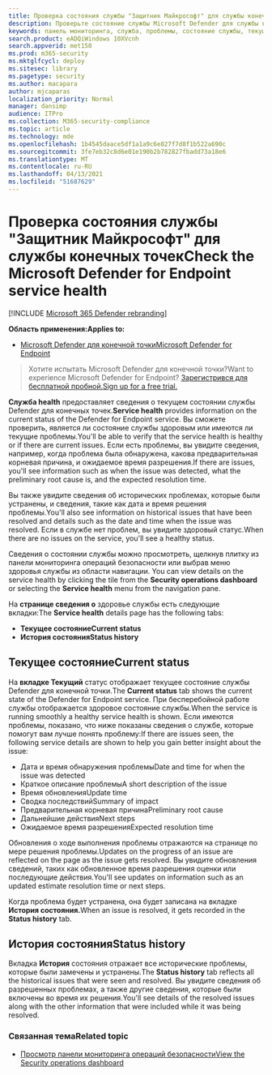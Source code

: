```yaml
---
title: Проверка состояния службы "Защитник Майкрософт" для службы конечных точек
description: Проверьте состояние службы Microsoft Defender для службы конечных точек, проверьте, возникли ли у службы проблемы, и просмотрите предыдущие проблемы, которые были устранены.
keywords: панель мониторинга, служба, проблемы, состояние службы, текущее состояние, история состояния, сводка последствий, предварительная корневая причина, разрешение, время разрешения, ожидаемое время разрешения
search.product: eADQiWindows 10XVcnh
search.appverid: met150
ms.prod: m365-security
ms.mktglfcycl: deploy
ms.sitesec: library
ms.pagetype: security
ms.author: macapara
author: mjcaparas
localization_priority: Normal
manager: dansimp
audience: ITPro
ms.collection: M365-security-compliance
ms.topic: article
ms.technology: mde
ms.openlocfilehash: 1b4545daace5df1a1a9c6e827f7d8f1b522a690c
ms.sourcegitcommit: 3fe7eb32c8d6e01e190b2b782827fbadd73a18e6
ms.translationtype: MT
ms.contentlocale: ru-RU
ms.lasthandoff: 04/13/2021
ms.locfileid: "51687629"
---
```

# <a name="check-the-microsoft-defender-for-endpoint-service-health"></a><span data-ttu-id="4c771-104">Проверка состояния службы "Защитник Майкрософт" для службы конечных точек</span><span class="sxs-lookup"><span data-stu-id="4c771-104">Check the Microsoft Defender for Endpoint service health</span></span>

[!INCLUDE [Microsoft 365 Defender rebranding](../../includes/microsoft-defender.md)]


<span data-ttu-id="4c771-105">**Область применения:**</span><span class="sxs-lookup"><span data-stu-id="4c771-105">**Applies to:**</span></span>
- [<span data-ttu-id="4c771-106">Microsoft Defender для конечной точки</span><span class="sxs-lookup"><span data-stu-id="4c771-106">Microsoft Defender for Endpoint</span></span>](https://go.microsoft.com/fwlink/?linkid=2154037)



><span data-ttu-id="4c771-107">Хотите испытать Microsoft Defender для конечной точки?</span><span class="sxs-lookup"><span data-stu-id="4c771-107">Want to experience Microsoft Defender for Endpoint?</span></span> [<span data-ttu-id="4c771-108">Зарегистрився для бесплатной пробной.</span><span class="sxs-lookup"><span data-stu-id="4c771-108">Sign up for a free trial.</span></span>](https://www.microsoft.com/microsoft-365/windows/microsoft-defender-atp?ocid=docs-wdatp-servicestatus-abovefoldlink)

<span data-ttu-id="4c771-109">**Служба health** предоставляет сведения о текущем состоянии службы Defender для конечных точек.</span><span class="sxs-lookup"><span data-stu-id="4c771-109">**Service health** provides information on the current status of the Defender for Endpoint service.</span></span> <span data-ttu-id="4c771-110">Вы сможете проверить, является ли состояние службы здоровым или имеются ли текущие проблемы.</span><span class="sxs-lookup"><span data-stu-id="4c771-110">You'll be able to verify that the service health is healthy or if there are current issues.</span></span> <span data-ttu-id="4c771-111">Если есть проблемы, вы увидите сведения, например, когда проблема была обнаружена, какова предварительная корневая причина, и ожидаемое время разрешения.</span><span class="sxs-lookup"><span data-stu-id="4c771-111">If there are issues, you'll see information such as when the issue was detected, what the preliminary root cause is, and the expected resolution time.</span></span>

<span data-ttu-id="4c771-112">Вы также увидите сведения об исторических проблемах, которые были устранены, и сведения, такие как дата и время решения проблемы.</span><span class="sxs-lookup"><span data-stu-id="4c771-112">You'll also see information on historical issues that have been resolved and details such as the date and time when the issue was resolved.</span></span> <span data-ttu-id="4c771-113">Если в службе нет проблем, вы увидите здоровый статус.</span><span class="sxs-lookup"><span data-stu-id="4c771-113">When there are no issues on the service, you'll see a healthy status.</span></span>

<span data-ttu-id="4c771-114">Сведения о состоянии службы можно просмотреть, щелкнув плитку из  панели мониторинга операций безопасности или выбрав меню здоровья службы из области навигации. </span><span class="sxs-lookup"><span data-stu-id="4c771-114">You can view details on the service health by clicking the tile from the **Security operations dashboard** or selecting the **Service health** menu from the navigation pane.</span></span>

<span data-ttu-id="4c771-115">На **странице сведения о** здоровье службы есть следующие вкладки:</span><span class="sxs-lookup"><span data-stu-id="4c771-115">The **Service health** details page has the following tabs:</span></span>

- <span data-ttu-id="4c771-116">**Текущее состояние**</span><span class="sxs-lookup"><span data-stu-id="4c771-116">**Current status**</span></span>
- <span data-ttu-id="4c771-117">**История состояния**</span><span class="sxs-lookup"><span data-stu-id="4c771-117">**Status history**</span></span>

## <a name="current-status"></a><span data-ttu-id="4c771-118">Текущее состояние</span><span class="sxs-lookup"><span data-stu-id="4c771-118">Current status</span></span>
<span data-ttu-id="4c771-119">На **вкладке Текущий** статус отображает текущее состояние службы Defender для конечной точки.</span><span class="sxs-lookup"><span data-stu-id="4c771-119">The **Current status** tab shows the current state of the Defender for Endpoint service.</span></span> <span data-ttu-id="4c771-120">При бесперебойной работе службы отображается здоровое состояние службы.</span><span class="sxs-lookup"><span data-stu-id="4c771-120">When the service is running smoothly a healthy service health is shown.</span></span> <span data-ttu-id="4c771-121">Если имеются проблемы, показано, что ниже показаны сведения о службе, которые помогут вам лучше понять проблему:</span><span class="sxs-lookup"><span data-stu-id="4c771-121">If there are issues seen, the following service details are shown to help you gain better insight about the issue:</span></span>

- <span data-ttu-id="4c771-122">Дата и время обнаружения проблемы</span><span class="sxs-lookup"><span data-stu-id="4c771-122">Date and time for when the issue was detected</span></span>
- <span data-ttu-id="4c771-123">Краткое описание проблемы</span><span class="sxs-lookup"><span data-stu-id="4c771-123">A short description of the issue</span></span>
- <span data-ttu-id="4c771-124">Время обновления</span><span class="sxs-lookup"><span data-stu-id="4c771-124">Update time</span></span>
- <span data-ttu-id="4c771-125">Сводка последствий</span><span class="sxs-lookup"><span data-stu-id="4c771-125">Summary of impact</span></span>
- <span data-ttu-id="4c771-126">Предварительная корневая причина</span><span class="sxs-lookup"><span data-stu-id="4c771-126">Preliminary root cause</span></span>
- <span data-ttu-id="4c771-127">Дальнейшие действия</span><span class="sxs-lookup"><span data-stu-id="4c771-127">Next steps</span></span>
- <span data-ttu-id="4c771-128">Ожидаемое время разрешения</span><span class="sxs-lookup"><span data-stu-id="4c771-128">Expected resolution time</span></span>

<span data-ttu-id="4c771-129">Обновления о ходе выполнения проблемы отражаются на странице по мере решения проблемы.</span><span class="sxs-lookup"><span data-stu-id="4c771-129">Updates on the progress of an issue are reflected on the page as the issue gets resolved.</span></span> <span data-ttu-id="4c771-130">Вы увидите обновления сведений, таких как обновленное время разрешения оценки или последующие действия.</span><span class="sxs-lookup"><span data-stu-id="4c771-130">You'll see updates on information such as an updated estimate resolution time or next steps.</span></span>

<span data-ttu-id="4c771-131">Когда проблема будет устранена, она будет записана на вкладке **История состояния.**</span><span class="sxs-lookup"><span data-stu-id="4c771-131">When an issue is resolved, it gets recorded in the **Status history** tab.</span></span>

## <a name="status-history"></a><span data-ttu-id="4c771-132">История состояния</span><span class="sxs-lookup"><span data-stu-id="4c771-132">Status history</span></span>
<span data-ttu-id="4c771-133">Вкладка **История** состояния отражает все исторические проблемы, которые были замечены и устранены.</span><span class="sxs-lookup"><span data-stu-id="4c771-133">The **Status history** tab reflects all the historical issues that were seen and resolved.</span></span> <span data-ttu-id="4c771-134">Вы увидите сведения об разрешенных проблемах, а также другие сведения, которые были включены во время их решения.</span><span class="sxs-lookup"><span data-stu-id="4c771-134">You'll see details of the resolved issues along with the other information that were included while it was being resolved.</span></span>

### <a name="related-topic"></a><span data-ttu-id="4c771-135">Связанная тема</span><span class="sxs-lookup"><span data-stu-id="4c771-135">Related topic</span></span>
- [<span data-ttu-id="4c771-136">Просмотр панели мониторинга операций безопасности</span><span class="sxs-lookup"><span data-stu-id="4c771-136">View the Security operations dashboard</span></span>](security-operations-dashboard.md)
